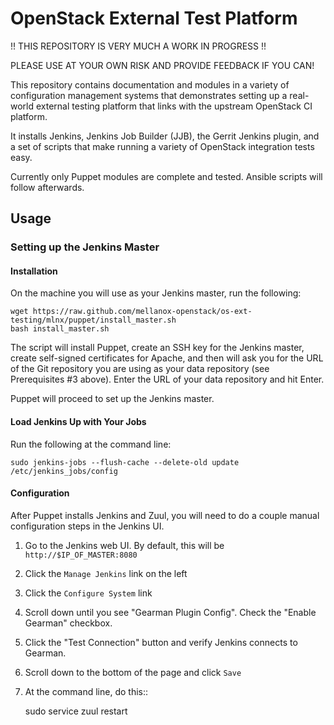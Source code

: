 # OpenStack External Test Platform

!! THIS REPOSITORY IS VERY MUCH A WORK IN PROGRESS !!

PLEASE USE AT YOUR OWN RISK AND PROVIDE FEEDBACK IF YOU CAN!

This repository contains documentation and modules in a variety
of configuration management systems that demonstrates setting up
a real-world external testing platform that links with the upstream
OpenStack CI platform.

It installs Jenkins, Jenkins Job Builder (JJB), the Gerrit
Jenkins plugin, and a set of scripts that make running a variety
of OpenStack integration tests easy.

Currently only Puppet modules are complete and tested. Ansible scripts
will follow afterwards.


## Usage

### Setting up the Jenkins Master

#### Installation

On the machine you will use as your Jenkins master, run the following:

```
wget https://raw.github.com/mellanox-openstack/os-ext-testing/mlnx/puppet/install_master.sh
bash install_master.sh
```

The script will install Puppet, create an SSH key for the Jenkins master, create
self-signed certificates for Apache, and then will ask you for the URL of the Git
repository you are using as your data repository (see Prerequisites #3 above). Enter
the URL of your data repository and hit Enter.

Puppet will proceed to set up the Jenkins master.

#### Load Jenkins Up with Your Jobs

Run the following at the command line:

    sudo jenkins-jobs --flush-cache --delete-old update /etc/jenkins_jobs/config


#### Configuration

After Puppet installs Jenkins and Zuul, you will need to do a couple manual configuration
steps in the Jenkins UI.

1. Go to the Jenkins web UI. By default, this will be `http://$IP_OF_MASTER:8080`

2. Click the `Manage Jenkins` link on the left

3. Click the `Configure System` link

4. Scroll down until you see "Gearman Plugin Config". Check the "Enable Gearman" checkbox.

5. Click the "Test Connection" button and verify Jenkins connects to Gearman.

6. Scroll down to the bottom of the page and click `Save`

7. At the command line, do this::

    sudo service zuul restart
